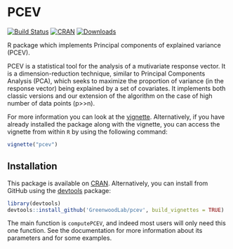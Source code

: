 # PCEV
[![Build Status](https://travis-ci.org/GreenwoodLab/pcev.svg?branch=master)](https://travis-ci.org/GreenwoodLab/pcev) [![CRAN](http://www.r-pkg.org/badges/version/pcev?color=blue)](http://cran.rstudio.com/package=pcev) [![Downloads](http://cranlogs.r-pkg.org/badges/pcev?color=green)](http://www.r-pkg.org/pkg/pcev)


R package which implements Principal components of explained variance (PCEV).

PCEV is a statistical tool for the analysis of a mutivariate response vector. It is a dimension-reduction technique, similar to Principal Components Analysis (PCA), which seeks to maximize the proportion of variance (in the response vector) being explained by a set of covariates. It implements both classic versions and our extension of the algorithm on the case of high number of data points (p>>n).

For more information you can look at the [vignette](https://cran.rstudio.com/web/packages/pcev/vignettes/pcev.pdf). Alternatively, if you have already installed the package along with the vignette, you can access the vignette from within ```R``` by using the following command:

``` r
vignette("pcev")
```

## Installation

This package is available on [CRAN](https://cran.r-project.org/web/packages/pcev/). Alternatively, you can install from GitHub using the [devtools](http://cran.r-project.org/web/packages/devtools/index.html) package:

``` r
library(devtools)
devtools::install_github('GreenwoodLab/pcev', build_vignettes = TRUE)
```

The main function is ```computePCEV```, and indeed most users will only need this one function. See the documentation for more information about its parameters and for some examples.
